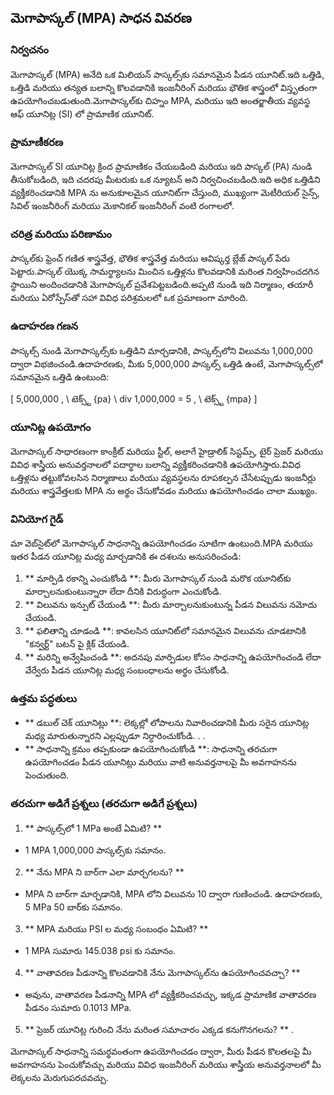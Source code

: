 ## మెగాపాస్కల్ (MPA) సాధన వివరణ

### నిర్వచనం
మెగాపాస్కల్ (MPA) అనేది ఒక మిలియన్ పాస్కల్స్‌కు సమానమైన పీడన యూనిట్.ఇది ఒత్తిడి, ఒత్తిడి మరియు తన్యత బలాన్ని కొలవడానికి ఇంజనీరింగ్ మరియు భౌతిక శాస్త్రంలో విస్తృతంగా ఉపయోగించబడుతుంది.మెగాపాస్కల్‌కు చిహ్నం MPA, మరియు ఇది అంతర్జాతీయ వ్యవస్థ ఆఫ్ యూనిట్ల (SI) లో ప్రామాణిక యూనిట్.

### ప్రామాణీకరణ
మెగాపాస్కల్ SI యూనిట్ల క్రింద ప్రామాణికం చేయబడింది మరియు ఇది పాస్కల్ (PA) నుండి తీసుకోబడింది, ఇది చదరపు మీటరుకు ఒక న్యూటన్ అని నిర్వచించబడింది.ఇది అధిక ఒత్తిడిని వ్యక్తీకరించడానికి MPA ను అనుకూలమైన యూనిట్‌గా చేస్తుంది, ముఖ్యంగా మెటీరియల్ సైన్స్, సివిల్ ఇంజనీరింగ్ మరియు మెకానికల్ ఇంజనీరింగ్ వంటి రంగాలలో.

### చరిత్ర మరియు పరిణామం
పాస్కల్‌కు ఫ్రెంచ్ గణిత శాస్త్రవేత్త, భౌతిక శాస్త్రవేత్త మరియు ఆవిష్కర్త బ్లేజ్ పాస్కల్ పేరు పెట్టారు.పాస్కల్ యొక్క సామర్థ్యాలను మించిన ఒత్తిళ్లను కొలవడానికి మరింత నిర్వహించదగిన స్థాయిని అందించడానికి మెగాపాస్కల్ ప్రవేశపెట్టబడింది.అప్పటి నుండి ఇది నిర్మాణం, తయారీ మరియు ఏరోస్పేస్‌తో సహా వివిధ పరిశ్రమలలో ఒక ప్రమాణంగా మారింది.

### ఉదాహరణ గణన
పాస్కల్స్ నుండి మెగాపాస్కల్స్‌కు ఒత్తిడిని మార్చడానికి, పాస్కల్స్‌లోని విలువను 1,000,000 ద్వారా విభజించండి.ఉదాహరణకు, మీకు 5,000,000 పాస్కల్స్ ఒత్తిడి ఉంటే, మెగాపాస్కల్స్‌లో సమానమైన ఒత్తిడి ఉంటుంది:

[
5,000,000 \, \ టెక్స్ట్ {pa} \ div 1,000,000 = 5 \, \ టెక్స్ట్ {mpa}
\]

### యూనిట్ల ఉపయోగం
మెగాపాస్కల్ సాధారణంగా కాంక్రీట్ మరియు స్టీల్, అలాగే హైడ్రాలిక్ సిస్టమ్స్, టైర్ ప్రెజర్ మరియు వివిధ శాస్త్రీయ అనువర్తనాలలో పదార్థాల బలాన్ని వ్యక్తీకరించడానికి ఉపయోగిస్తారు.వివిధ ఒత్తిళ్లను తట్టుకోవలసిన నిర్మాణాలు మరియు వ్యవస్థలను రూపకల్పన చేసేటప్పుడు ఇంజనీర్లు మరియు శాస్త్రవేత్తలకు MPA ను అర్థం చేసుకోవడం మరియు ఉపయోగించడం చాలా ముఖ్యం.

### వినియోగ గైడ్
మా వెబ్‌సైట్‌లో మెగాపాస్కల్ సాధనాన్ని ఉపయోగించడం సూటిగా ఉంటుంది.MPA మరియు ఇతర పీడన యూనిట్ల మధ్య మార్చడానికి ఈ దశలను అనుసరించండి:

1. ** మార్పిడి రకాన్ని ఎంచుకోండి **: మీరు మెగాపాస్కల్ నుండి మరొక యూనిట్‌కు మార్చాలనుకుంటున్నారా లేదా దీనికి విరుద్ధంగా ఎంచుకోండి.
2. ** విలువను ఇన్పుట్ చేయండి **: మీరు మార్చాలనుకుంటున్న పీడన విలువను నమోదు చేయండి.
3. ** ఫలితాన్ని చూడండి **: కావలసిన యూనిట్‌లో సమానమైన విలువను చూడటానికి "కన్వర్ట్" బటన్ పై క్లిక్ చేయండి.
4. ** మరిన్ని అన్వేషించండి **: అదనపు మార్పిడుల కోసం సాధనాన్ని ఉపయోగించండి లేదా వేర్వేరు పీడన యూనిట్ల మధ్య సంబంధాలను అర్థం చేసుకోండి.

### ఉత్తమ పద్ధతులు
- ** డబుల్ చెక్ యూనిట్లు **: లెక్కల్లో లోపాలను నివారించడానికి మీరు సరైన యూనిట్ల మధ్య మారుతున్నారని ఎల్లప్పుడూ నిర్ధారించుకోండి.
.
.
- ** సాధనాన్ని క్రమం తప్పకుండా ఉపయోగించుకోండి **: సాధనాన్ని తరచుగా ఉపయోగించడం పీడన యూనిట్లు మరియు వాటి అనువర్తనాలపై మీ అవగాహనను పెంచుతుంది.

### తరచుగా అడిగే ప్రశ్నలు (తరచుగా అడిగే ప్రశ్నలు)

1. ** పాస్కల్స్‌లో 1 MPa అంటే ఏమిటి? **
- 1 MPA 1,000,000 పాస్కల్స్‌కు సమానం.

2. ** నేను MPA ని బార్‌గా ఎలా మార్చగలను? **
- MPA ని బార్‌గా మార్చడానికి, MPA లోని విలువను 10 ద్వారా గుణించండి. ఉదాహరణకు, 5 MPa 50 బార్‌కు సమానం.

3. ** MPA మరియు PSI ల మధ్య సంబంధం ఏమిటి? **
- 1 MPA సుమారు 145.038 psi కు సమానం.

4. ** వాతావరణ పీడనాన్ని కొలవడానికి నేను మెగాపాస్కల్‌ను ఉపయోగించవచ్చా? **
- అవును, వాతావరణ పీడనాన్ని MPA లో వ్యక్తీకరించవచ్చు, ఇక్కడ ప్రామాణిక వాతావరణ పీడనం సుమారు 0.1013 MPa.

5. ** ప్రెజర్ యూనిట్ల గురించి నేను మరింత సమాచారం ఎక్కడ కనుగొనగలను? **
.

మెగాపాస్కల్ సాధనాన్ని సమర్థవంతంగా ఉపయోగించడం ద్వారా, మీరు పీడన కొలతలపై మీ అవగాహనను పెంచుకోవచ్చు మరియు వివిధ ఇంజనీరింగ్ మరియు శాస్త్రీయ అనువర్తనాలలో మీ లెక్కలను మెరుగుపరచవచ్చు.